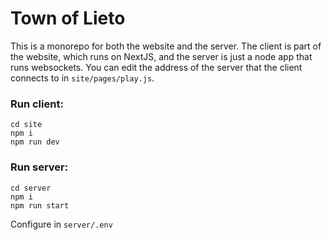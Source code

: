 # Town of Lieto

This is a monorepo for both the website and the server. The client is part of the website, which runs on NextJS, and the server is just a node app that runs websockets. You can edit the address of the server that the client connects to in `site/pages/play.js`.

### Run client:

```
cd site
npm i
npm run dev
```

### Run server:

```
cd server
npm i
npm run start
```
Configure in `server/.env`
